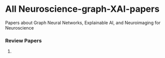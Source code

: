 # All Neuroscience-graph-XAI-papers
Papers about Graph Neural Networks, Explainable AI, and Neuroimaging for Neuroscience

<h3>Review Papers</h3>
<ol>
  <li></li>
</ol>
